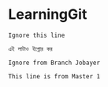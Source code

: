# LearningGit
`Ignore this line`

`এই লাটাও ইগ্নোর কর`

`Ignore from Branch Jobayer`

`This line is from Master 1`